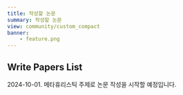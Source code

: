 ```yaml
---
title: 작성할 논문
summary: 작성할 논문
view: community/custom_compact
banner: 
    - feature.png
---
```

## Write Papers List

2024-10-01. 메타휴리스틱 주제로 논문 작성을 시작할 예정입니다.


